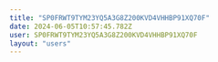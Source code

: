 ```yaml
---
title: "SP0FRWT9TYM23YQ5A3G8Z200KVD4VHHBP91XQ70F"
date: 2024-06-05T10:57:45.782Z
user: SP0FRWT9TYM23YQ5A3G8Z200KVD4VHHBP91XQ70F
layout: "users"
---
```

    